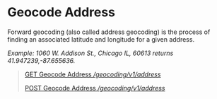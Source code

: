 # Geocode Address

Forward geocoding (also called address geocoding) is the process of finding an associated latitude and longitude for a given address.

*Example: 1060 W. Addison St., Chicago IL, 60613 returns 41.947239,-87.655636.*

> [GET Geocode Address */geocoding/v1/address*](./address/get.md)
>
> [POST Geocode Address */geocoding/v1/address*](./address/post.md)
